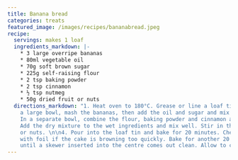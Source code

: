 ```yaml
---
title: Banana bread
categories: treats
featured_image: /images/recipes/bananabread.jpeg
recipe:
  servings: makes 1 loaf
  ingredients_markdown: |-
    * 3 large overripe bananas
    * 80ml vegetable oil
    * 70g soft brown sugar
    * 225g self-raising flour
    * 2 tsp baking powder
    * 2 tsp cinnamon
    * ½ tsp nutmeg
    * 50g dried fruit or nuts
  directions_markdown: "1. Heat oven to 180°C. Grease or line a loaf tin. \n\n2. In
    a large bowl, mash the bananas, then add the oil and sugar and mix well.\n\n3.
    In a separate bowl, combine the flour, baking powder and cinnamon and nutmeg.
    Add the dry mixture to the wet ingredients and mix well. Stir in the dried fruit
    or nuts. \n\n4. Pour into the loaf tin and bake for 20 minutes. Check and cover
    with foil if the cake is browning too quickly. Bake for another 20 minutes, or
    until a skewer inserted into the centre comes out clean. Allow to cool before slicing."
---
```

